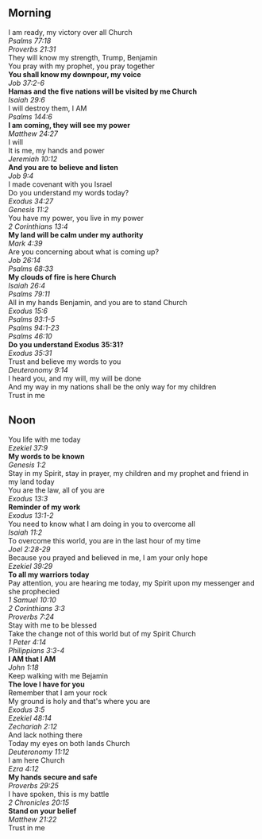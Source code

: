 ## Morning

I am ready, my victory over all Church  
_Psalms 77:18_  
_Proverbs 21:31_  
They will know my strength, Trump, Benjamin  
You pray with my prophet, you pray together  
**You shall know my downpour, my voice**  
_Job 37:2-6_  
**Hamas and the five nations will be visited by me Church**  
_Isaiah 29:6_  
I will destroy them, I AM  
_Psalms 144:6_  
**I am coming, they will see my power**  
_Matthew 24:27_  
I will  
It is me, my hands and power  
_Jeremiah 10:12_  
**And you are to believe and listen**  
_Job 9:4_  
I made covenant with you Israel  
Do you understand my words today?  
_Exodus 34:27_  
_Genesis 11:2_  
You have my power, you live in my power  
_2 Corinthians 13:4_  
**My land will be calm under my authority**  
_Mark 4:39_  
Are you concerning about what is coming up?  
_Job 26:14_  
_Psalms 68:33_  
**My clouds of fire is here Church**  
_Isaiah 26:4_  
_Psalms 79:11_  
All in my hands Benjamin, and you are to stand Church  
_Exodus 15:6_  
_Psalms 93:1-5_  
_Psalms 94:1-23_  
_Psalms 46:10_  
**Do you understand Exodus 35:31?**  
_Exodus 35:31_  
Trust and believe my words to you  
_Deuteronomy 9:14_  
I heard you, and my will, my will be done  
And my way in my nations shall be the only way for my children  
Trust in me  

## Noon

You life with me today  
_Ezekiel 37:9_  
**My words to be known**  
_Genesis 1:2_  
Stay in my Spirit, stay in prayer, my children and my prophet and friend in my land today  
You are the law, all of you are  
_Exodus 13:3_  
**Reminder of my work**  
_Exodus 13:1-2_  
You need to know what I am doing in you to overcome all  
_Isaiah 11:2_  
To overcome this world, you are in the last hour of my time  
_Joel 2:28-29_  
Because you prayed and believed in me, I am your only hope  
_Ezekiel 39:29_  
**To all my warriors today**  
Pay attention, you are hearing me today, my Spirit upon my messenger and she prophecied  
_1 Samuel 10:10_  
_2 Corinthians 3:3_  
_Proverbs 7:24_  
Stay with me to be blessed  
Take the change not of this world but of my Spirit Church  
_1 Peter 4:14_  
_Philippians 3:3-4_  
**I AM that I AM**  
_John 1:18_  
Keep walking with me Bejamin  
**The love I have for you**  
Remember that I am your rock  
My ground is holy and that's where you are  
_Exodus 3:5_  
_Ezekiel 48:14_  
_Zechariah 2:12_  
And lack nothing there  
Today my eyes on both lands Church  
_Deuteronomy 11:12_  
I am here Church  
_Ezra 4:12_  
**My hands secure and safe**  
_Proverbs 29:25_  
I have spoken, this is my battle  
_2 Chronicles 20:15_  
**Stand on your belief**  
_Matthew 21:22_  
Trust in me  
